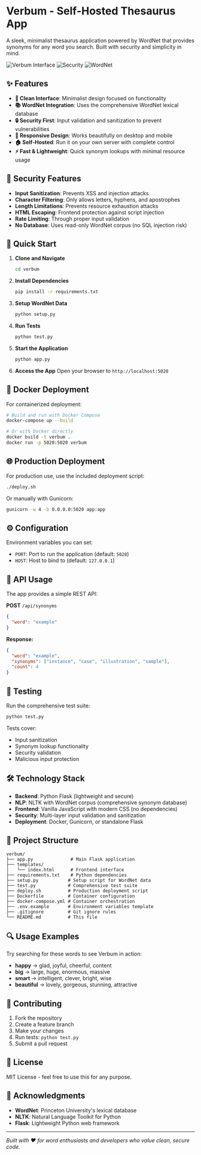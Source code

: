# Verbum - Self-Hosted Thesaurus App

A sleek, minimalist thesaurus application powered by WordNet that provides synonyms for any word you search. Built with security and simplicity in mind.

![Verbum Interface](https://img.shields.io/badge/Interface-Sleek%20%26%20Modern-blue)
![Security](https://img.shields.io/badge/Security-Hardened-green)
![WordNet](https://img.shields.io/badge/Powered%20by-WordNet-orange)

## ✨ Features

- **🎨 Clean Interface**: Minimalist design focused on functionality
- **📚 WordNet Integration**: Uses the comprehensive WordNet lexical database
- **🔒 Security First**: Input validation and sanitization to prevent vulnerabilities
- **📱 Responsive Design**: Works beautifully on desktop and mobile
- **🏠 Self-Hosted**: Run it on your own server with complete control
- **⚡ Fast & Lightweight**: Quick synonym lookups with minimal resource usage

## 🔐 Security Features

- **Input Sanitization**: Prevents XSS and injection attacks
- **Character Filtering**: Only allows letters, hyphens, and apostrophes
- **Length Limitations**: Prevents resource exhaustion attacks
- **HTML Escaping**: Frontend protection against script injection
- **Rate Limiting**: Through proper input validation
- **No Database**: Uses read-only WordNet corpus (no SQL injection risk)

## 🚀 Quick Start

1. **Clone and Navigate**
   ```bash
   cd verbum
   ```

2. **Install Dependencies**
   ```bash
   pip install -r requirements.txt
   ```

3. **Setup WordNet Data**
   ```bash
   python setup.py
   ```

4. **Run Tests**
   ```bash
   python test.py
   ```

5. **Start the Application**
   ```bash
   python app.py
   ```

6. **Access the App**
   Open your browser to `http://localhost:5020`

## 🐳 Docker Deployment

For containerized deployment:

```bash
# Build and run with Docker Compose
docker-compose up --build

# Or with Docker directly
docker build -t verbum .
docker run -p 5020:5020 verbum
```

## 🌐 Production Deployment

For production use, use the included deployment script:

```bash
./deploy.sh
```

Or manually with Gunicorn:

```bash
gunicorn -w 4 -b 0.0.0.0:5020 app:app
```

## ⚙️ Configuration

Environment variables you can set:

- `PORT`: Port to run the application (default: `5020`)
- `HOST`: Host to bind to (default: `127.0.0.1`)

## 📡 API Usage

The app provides a simple REST API:

**POST** `/api/synonyms`
```json
{
  "word": "example"
}
```

**Response:**
```json
{
  "word": "example",
  "synonyms": ["instance", "case", "illustration", "sample"],
  "count": 4
}
```

## 🧪 Testing

Run the comprehensive test suite:

```bash
python test.py
```

Tests cover:
- Input sanitization
- Synonym lookup functionality  
- Security validation
- Malicious input protection

## 🛠️ Technology Stack

- **Backend**: Python Flask (lightweight and secure)
- **NLP**: NLTK with WordNet corpus (comprehensive synonym database)
- **Frontend**: Vanilla JavaScript with modern CSS (no dependencies)
- **Security**: Multi-layer input validation and sanitization
- **Deployment**: Docker, Gunicorn, or standalone Flask

## 📁 Project Structure

```
verbum/
├── app.py              # Main Flask application
├── templates/
│   └── index.html      # Frontend interface
├── requirements.txt    # Python dependencies
├── setup.py           # Setup script for WordNet data
├── test.py            # Comprehensive test suite
├── deploy.sh          # Production deployment script
├── Dockerfile         # Container configuration
├── docker-compose.yml # Container orchestration
├── .env.example       # Environment variables template
├── .gitignore         # Git ignore rules
└── README.md          # This file
```

## 🔍 Usage Examples

Try searching for these words to see Verbum in action:

- **happy** → glad, joyful, cheerful, content
- **big** → large, huge, enormous, massive  
- **smart** → intelligent, clever, bright, wise
- **beautiful** → lovely, gorgeous, stunning, attractive

## 🤝 Contributing

1. Fork the repository
2. Create a feature branch
3. Make your changes
4. Run tests: `python test.py`
5. Submit a pull request

## 📄 License

MIT License - feel free to use this for any purpose.

## 🙏 Acknowledgments

- **WordNet**: Princeton University's lexical database
- **NLTK**: Natural Language Toolkit for Python
- **Flask**: Lightweight Python web framework

---

*Built with ❤️ for word enthusiasts and developers who value clean, secure code.*
